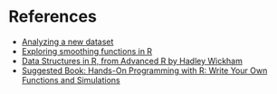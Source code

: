 # References

- [Analyzing a new dataset](http://www.sharpsightlabs.com/data-analysis-example-r-supercars-part1/)
- [Exploring smoothing functions in R](http://www.ats.ucla.edu/stat/r/faq/smooths.htm)
- [Data Structures in R, from Advanced R by Hadley Wickham](http://adv-r.had.co.nz/Data-structures.html)
- [Suggested Book: Hands-On Programming with R: Write Your Own Functions and Simulations](http://www.amazon.com/Hands-On-Programming-Write-Functions-Simulations/dp/1449359019/ref=pd_sim_b_2?ie=UTF8&refRID=0ACG3N2GW1ZYEE5CGKN1)

